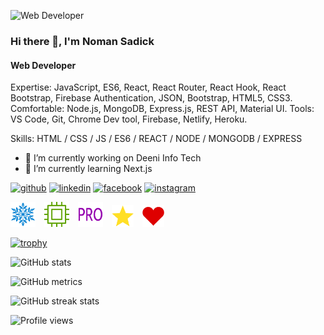 ![Web Developer](https://scontent.fdac5-2.fna.fbcdn.net/v/t1.6435-9/s1080x2048/35971704_688555584820772_6962597584061857792_n.jpg?_nc_cat=102&ccb=1-5&_nc_sid=e3f864&_nc_ohc=9iSLsIBwFx8AX9QEsdC&_nc_ht=scontent.fdac5-2.fna&oh=aa0a0c12aa1c5916a3d1ecdd17ead712&oe=6181E915)
### Hi there 👋, I'm Noman Sadick
#### Web Developer


Expertise: JavaScript, ES6, React, React Router, React Hook, React Bootstrap, Firebase Authentication, JSON, Bootstrap, HTML5, CSS3.
Comfortable: Node.js, MongoDB, Express.js, REST API, Material UI.
Tools: VS Code, Git, Chrome Dev tool, Firebase, Netlify, Heroku.

Skills:  HTML / CSS / JS / ES6 / REACT  / NODE / MONGODB /  EXPRESS

- 🔭 I’m currently working on Deeni Info Tech 
- 🌱 I’m currently learning Next.js 


[<img src='https://cdn.jsdelivr.net/npm/simple-icons@3.0.1/icons/github.svg' alt='github' height='40'>](https://github.com/NomanSadick)  [<img src='https://cdn.jsdelivr.net/npm/simple-icons@3.0.1/icons/linkedin.svg' alt='linkedin' height='40'>](https://www.linkedin.com/in/noman-sadick/)  [<img src='https://cdn.jsdelivr.net/npm/simple-icons@3.0.1/icons/facebook.svg' alt='facebook' height='40'>](https://www.facebook.com/nomansadickjs)  [<img src='https://cdn.jsdelivr.net/npm/simple-icons@3.0.1/icons/instagram.svg' alt='instagram' height='40'>](https://www.instagram.com/nomansadick/)  

<a href='https://archiveprogram.github.com/'><img src='https://raw.githubusercontent.com/acervenky/animated-github-badges/master/assets/acbadge.gif' width='40' height='40'></a> <a href='https://docs.github.com/en/developers'><img src='https://raw.githubusercontent.com/acervenky/animated-github-badges/master/assets/devbadge.gif' width='40' height='40'></a> <a href='https://github.com/pricing'><img src='https://raw.githubusercontent.com/acervenky/animated-github-badges/master/assets/pro.gif' width='40' height='40'></a> <a href='https://stars.github.com/'><img src='https://raw.githubusercontent.com/acervenky/animated-github-badges/master/assets/starbadge.gif' width='35' height='35'></a> <a href='https://docs.github.com/en/github/supporting-the-open-source-community-with-github-sponsors'><img src='https://raw.githubusercontent.com/acervenky/animated-github-badges/master/assets/sponsorbadge.gif' width='35' height='35'></a> 

[![trophy](https://github-profile-trophy.vercel.app/?username=NomanSadick)](https://github.com/ryo-ma/github-profile-trophy)

![GitHub stats](https://github-readme-stats.vercel.app/api?username=NomanSadick&show_icons=true&count_private=true)  

<!-- ![GitHub Activity Graph](https://activity-graph.herokuapp.com/graph?username=NomanSadick)   -->

![GitHub metrics](https://metrics.lecoq.io/NomanSadick)  

![GitHub streak stats](https://github-readme-streak-stats.herokuapp.com/?user=NomanSadick)  

![Profile views](https://gpvc.arturio.dev/NomanSadick)  

